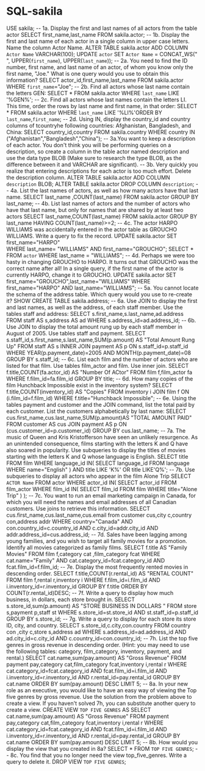 # SQL-sakila
USE sakila;
 -- 1a. Display the first and last names of all actors from the table actor
SELECT first_name,last_name 
FROM sakila.actor;
-- 1b. Display the first and last name of each actor in a single column in upper case letters. Name the column Actor Name.
ALTER TABLE sakila.actor 
ADD COLUMN `Actor Name` VARCHAR(100);
UPDATE `actor` SET `Actor Name` = CONCAT_WS(" ", UPPER(`first_name`), UPPER(`last_name`));
-- 2a. You need to find the ID number, first name, and last name of an actor, of whom you know only the first name, "Joe." What is one query would you use to obtain this information?
SELECT actor_id,first_name,last_name 
FROM sakila.actor 
WHERE `first_name`="Joe";
-- 2b. Find all actors whose last name contain the letters GEN:
SELECT * FROM sakila.actor
WHERE `last_name` 
LIKE '%GEN%';
-- 2c. Find all actors whose last names contain the letters LI. This time, order the rows by last name and first name, in that order:
SELECT * FROM sakila.actor 
WHERE `last_name` 
LIKE '%LI%'ORDER BY `last_name`,`first_name`;
-- 2d. Using IN, display the country_id and country columns of tcountryhe following countries: Afghanistan, Bangladesh, and China:
SELECT country_id,country 
FROM sakila.country 
WHERE country IN ("Afghanistan","Bangladesh","China");
-- 3a.You want to keep a description of each actor. You don't think you will be performing queries on a description, so create a column in the table actor named description and use the data type BLOB (Make sure to research the type BLOB, as the difference between it and VARCHAR are significant).
-- 3b. Very quickly you realize that entering descriptions for each actor is too much effort. Delete the description column.
ALTER TABLE sakila.actor ADD COLUMN `description` BLOB;
ALTER TABLE sakila.actor DROP COLUMN `description`;
-- 4a. List the last names of actors, as well as how many actors have that last name.
SELECT last_name ,COUNT(last_name) 
FROM sakila.actor 
GROUP BY last_name;
-- 4b. List last names of actors and the number of actors who have that last name, but only for names that are shared by at least two actors
SELECT last_name,COUNT(last_name) 
FROM sakila.actor 
GROUP BY last_name 
HAVING COUNT(last_name)>=2;
-- 4c. The actor HARPO WILLIAMS was accidentally entered in the actor table as GROUCHO WILLIAMS. Write a query to fix the record.
UPDATE  sakila.actor 
SET  first_name="HARPO"  
WHERE last_name= "WILLIAMS" AND first_name="GROUCHO";
SELECT * FROM `actor` 
WHERE last_name = "WILLIAMS";
-- 4d. Perhaps we were too hasty in changing GROUCHO to HARPO. It turns out that GROUCHO was the correct name after all! In a single query, if the first name of the actor is currently HARPO, change it to GROUCHO.
UPDATE sakila.actor
SET first_name="GROUCHO",last_name="WILLIAMS"
WHERE first_name="HARPO" AND last_name="WILLIAMS";
-- 5a. You cannot locate the schema of the address table. Which query would you use to re-create it?
SHOW CREATE TABLE sakila.address;
-- 6a. Use JOIN to display the first and last names, as well as the address, of each staff member. Use the tables staff and address:
SELECT s.first_name,s.last_name,ad.address 
FROM staff AS s,address AS ad 
WHERE s.address_id=ad.address_id;
-- 6b. Use JOIN to display the total amount rung up by each staff member in August of 2005. Use tables staff and payment.
SELECT s.staff_id,s.first_name,s.last_name,SUM(p.amount) AS "Total Amount Rung Up"
FROM staff AS s
INNER JOIN payment AS p 
ON s.staff_id=p.staff_id
WHERE YEAR(p.payment_date)=2005 AND MONTH(p.payment_date)=08
GROUP BY s.staff_id;
-- 6c. List each film and the number of actors who are listed for that film. Use tables film_actor and film. Use inner join.
SELECT f.title,COUNT(fa.actor_id) AS "Number Of ACtor"
FROM film f,film_actor fa
WHERE f.film_id=fa.film_id
GROUP BY title;
-- 6d. How many copies of the film Hunchback Impossible exist in the inventory system?
SELECT f.title,COUNT(inventory_id) AS "Copies"
FROM inventory i
JOIN film f
ON (i.film_id=f.film_id)
WHERE f.title="Hunchback Impossible";
-- 6e. Using the tables payment and customer and the JOIN command, list the total paid by each customer. List the customers alphabetically by last name:
SELECT cus.first_name,cus.last_name,SUM(p.amount)AS "TOTAL AMOUNT PAID"
FROM customer AS cus
JOIN payment AS p
ON (cus.customer_id=p.customer_id)
GROUP BY cus.last_name;
-- 7a. The music of Queen and Kris Kristofferson have seen an unlikely resurgence. As an unintended consequence, films starting with the letters K and Q have also soared in popularity. Use subqueries to display the titles of movies starting with the letters K and Q whose language is English.
SELECT title
    FROM film
    WHERE language_id 
    IN(
	SELECT language_id 
	FROM  language
	WHERE name="English"
	  )
    AND title LIKE 'K%' OR title LIKE'Q%';
-- 7b. Use subqueries to display all actors who appear in the film Alone Trip
SELECT `ACTOR Name`
FROM actor
WHERE actor_id
IN(
SELECT actor_id 
FROM film_actor
WHERE film_id
	IN(
		SELECT film_id
		FROM film
		WHERE title="Alone Trip"
		)
  );
  -- 7c. You want to run an email marketing campaign in Canada, for which you will need the names and email addresses of all Canadian customers. Use joins to retrieve this information.
  SELECT cus.first_name,cus.last_name,cus.email
  from customer cus,city c,country con,address addr
  WHERE country="Canada"
  AND con.country_id=c.country_id
  AND c.city_id=addr.city_id
  AND addr.address_id=cus.address_id;
  -- 7d. Sales have been lagging among young families, and you wish to target all family movies for a promotion. Identify all movies categorized as family films.
  SELECT f.title AS "Family Movies"
FROM film f,category cat ,film_category fcat
WHERE cat.name="Family"
AND cat.category_id=fcat.category_id
AND fcat.film_id=f.film_id;
-- 7e. Display the most frequently rented movies in descending order.
SELECT f.title,COUNT(r.rental_id) AS "RENTAL COUNT"
FROM film f,rental r,inventory i
WHERE f.film_id=i.film_id
AND i.inventory_id=r.inventory_id
GROUP BY f.title
ORDER BY COUNT(r.rental_id)DESC;
-- 7f. Write a query to display how much business, in dollars, each store brought in.
SELECT s.store_id,sum(p.amount) AS "STORE BUSINESS IN DOLLARS "
FROM store s,payment p,staff st
WHERE s.store_id=st.store_id
AND st.staff_id=p.staff_id
GROUP BY s.store_id;
-- 7g. Write a query to display for each store its store ID, city, and country.
SELECT s.store_id,c.city,con.country
FROM country con ,city c,store s,address ad
WHERE s.address_id=ad.address_id
AND ad.city_id=c.city_id
AND c.country_id=con.country_id;
-- 7h. List the top five genres in gross revenue in descending order. (Hint: you may need to use the following tables: category, film_category, inventory, payment, and rental.)
SELECT cat.name,sum(pay.amount) AS "Gross Revenue"
FROM payment pay,category cat,film_category fcat,inventory i,rental r
WHERE cat.category_id=fcat.category_id
AND fcat.film_id=i.film_id
AND i.inventory_id=r.inventory_id
AND r.rental_id=pay.rental_id
GROUP BY cat.name
ORDER BY sum(pay.amount) DESC 
LIMIT 5;
-- 8a. In your new role as an executive, you would like to have an easy way of viewing the Top five genres by gross revenue. Use the solution from the problem above to create a view. If you haven't solved 7h, you can substitute another query to create a view.
CREATE VIEW `TOP FIVE GENRES` AS
SELECT cat.name,sum(pay.amount) AS "Gross Revenue"
FROM payment pay,category cat,film_category fcat,inventory i,rental r
WHERE cat.category_id=fcat.category_id
AND fcat.film_id=i.film_id
AND i.inventory_id=r.inventory_id
AND r.rental_id=pay.rental_id
GROUP BY cat.name
ORDER BY sum(pay.amount) DESC 
LIMIT 5;
-- 8b. How would you display the view that you created in 8a?
SELECT * FROM `TOP FIVE GENRES`;
-- 8c. You find that you no longer need the view top_five_genres. Write a query to delete it.
DROP VIEW `TOP FIVE GENRES`;







